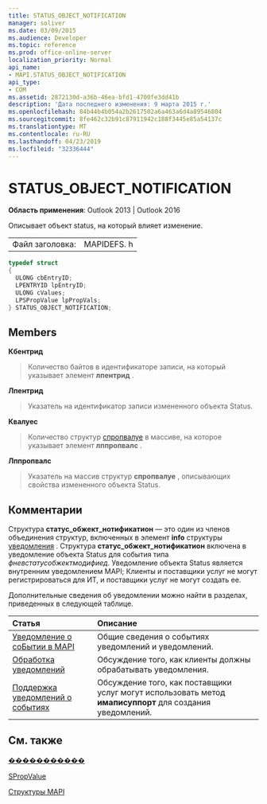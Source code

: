 ```yaml
---
title: STATUS_OBJECT_NOTIFICATION
manager: soliver
ms.date: 03/09/2015
ms.audience: Developer
ms.topic: reference
ms.prod: office-online-server
localization_priority: Normal
api_name:
- MAPI.STATUS_OBJECT_NOTIFICATION
api_type:
- COM
ms.assetid: 2872130d-a36b-46ea-bfd1-4700fe3dd41b
description: 'Дата последнего изменения: 9 марта 2015 г.'
ms.openlocfilehash: 84b44b4b054a2b2617502a6a463a6d4a89546804
ms.sourcegitcommit: 8fe462c32b91c87911942c188f3445e85a54137c
ms.translationtype: MT
ms.contentlocale: ru-RU
ms.lasthandoff: 04/23/2019
ms.locfileid: "32336444"
---
```

# <a name="statusobjectnotification"></a>STATUS_OBJECT_NOTIFICATION

  
  
**Область применения**: Outlook 2013 | Outlook 2016 
  
Описывает объект status, на который влияет изменение. 
  
|||
|:-----|:-----|
|Файл заголовка:  <br/> |MAPIDEFS. h  <br/> |
   
```cpp
typedef struct
{
  ULONG cbEntryID;
  LPENTRYID lpEntryID;
  ULONG cValues;
  LPSPropValue lpPropVals;
} STATUS_OBJECT_NOTIFICATION;

```

## <a name="members"></a>Members

 **Кбентрид**
  
> Количество байтов в идентификаторе записи, на который указывает элемент **лпентрид** . 
    
 **Лпентрид**
  
> Указатель на идентификатор записи измененного объекта Status.
    
 **Квалуес**
  
> Количество структур [спропвалуе](spropvalue.md) в массиве, на которое указывает элемент **лппропвалс** . 
    
 **Лппропвалс**
  
> Указатель на массив структур **спропвалуе** , описывающих свойства измененного объекта Status. 
    
## <a name="remarks"></a>Комментарии

Структура **статус_обжект_нотификатион** — это один из членов объединения структур, включенных в элемент **info** структуры [уведомления](notification.md) . Структура **статус_обжект_нотификатион** включена в уведомление объекта Status для события типа _фневстатусобжектмодифиед_. Уведомление объекта Status является внутренним уведомлением MAPI; Клиенты и поставщики услуг не могут регистрироваться для ИТ, и поставщики услуг не могут создать ее.
  
Дополнительные сведения об уведомлении можно найти в разделах, приведенных в следующей таблице.
  
|**Статья**|**Описание**|
|:-----|:-----|
|[Уведомление о соБытии в MAPI](event-notification-in-mapi.md) <br/> |Общие сведения о событиях уведомлений и уведомлений.  <br/> |
|[Обработка уведомлений](handling-notifications.md) <br/> |Обсуждение того, как клиенты должны обрабатывать уведомления.  <br/> |
|[Поддержка уведомлений о событиях](supporting-event-notification.md) <br/> |Обсуждение того, как поставщики услуг могут использовать метод **имаписуппорт** для создания уведомлений.  <br/> |
   
## <a name="see-also"></a>См. также



[�����������](notification.md)
  
[SPropValue](spropvalue.md)


[Структуры MAPI](mapi-structures.md)

